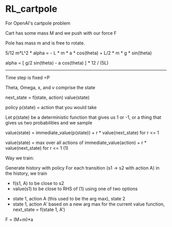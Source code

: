 # RL_cartpole
For OpenAI's cartpole problem


Cart has some mass M and we push with our force F

Pole has mass m and is free to rotate.



5/12 m*L^2 * alpha = - L * m * a * cos(theta) + L/2 * m * g * sin(theta)


alpha = [ g/2 sin(theta) - a cos(theta) ] * 12 / (5L)





-----------

Time step is fixed =P

Theta, Omega, x, and v comprise the state

next_state = f(state, action)
value(state)


policy p(state) = action that you would take

Let p(state) be a deterministic function that gives us 1 or -1,
or a thing that gives us two probabilities and we sample

value(state) = immediate_value(p(state)) + r * value(next_state) for r <= 1

value(state) = max over all actions of immediate_value(action) + r * value(next_state) for r <= 1 (1)



Way we train:

Generate history with policy
For each transition (s1 -> s2 with action A) in the history, we train

- f(s1, A) to be close to s2
- value(s1) to be close to RHS of (1) using one of two options
* state 1, action A (this used to be the arg max), state 2
* state 1, action A' based on a new arg max for the current value function, next_state = f(state 1, A')









F = (M+m)*a
